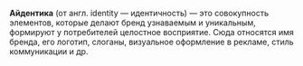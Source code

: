 **Айдентика** (от англ. identity — идентичность) — это совокупность элементов, которые делают бренд узнаваемым и уникальным, формируют у потребителей целостное восприятие. Сюда относятся имя бренда, его логотип, слоганы, визуальное оформление в рекламе, стиль коммуникации и др.